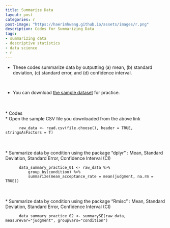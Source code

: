 ```yaml
---
title: Summarize Data
layout: post
categories: r
post-image: "https://haerimhwang.github.io/assets/images/r.png"
description: Codes for Summarizing Data
tags:
- summarizing data
- descriptive statistics
- data science 
- r
---
```


* These codes summarize data by outputting (a) mean, (b) standard deviation, (c) standard error, and (d) confidence interval.  
<br>   

* You can download [the sample dataset](https://haerimhwang.github.io/assets/data/CSV_judgment_data.csv) for practice.  
<br> 
<br> 
* Codes    
<br>
    * Open the sample CSV file you downloaded from the above link
        
          raw_data <- read.csv(file.choose(), header = TRUE, stringsAsFactors = T)

<br>  
<br> 
    * Summarize data by condition using the package “dplyr” : Mean, Standard Deviation, Standard Error, Confidence Interval (CI)
        
          data_summary_practice_01 <- raw_data %>%
              group_by(condition) %>%
              summarize(mean_acceptance_rate = mean(judgment, na.rm = TRUE))   

<br> 
<br> 
    * Summarize data by condition using the package “Rmisc” : Mean, Standard Deviation, Standard Error, Confidence Interval (CI)
        
          data_summary_practice_02 <- summarySE(raw_data, measurevar="judgment", groupvars="condition") 
            
<br> 
<br> 
